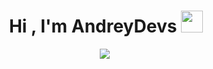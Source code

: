 <h1 align="center"><b>Hi , I'm AndreyDevs </b><img src="https://media.giphy.com/media/hvRJCLFzcasrR4ia7z/giphy.gif" width="35"></h1>

<div align="center">
  <img src="https://img.shields.io/badge/HTML-c58545?style=for-the-badge&logo=html5&logoColor=c58545&labelColor=282828">
  <img srv="https://img.shields.io/badge/CSS-2972AD?style=for-the-badge&logo=css3&logoColor=2972AD&labelColor=282828">
</div>
